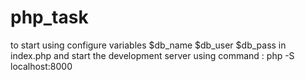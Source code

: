# php_task


to start using configure variables $db_name $db_user $db_pass in index.php and start the development server using command : php -S localhost:8000
